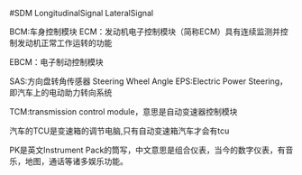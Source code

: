 #SDM
LongitudinalSignal
LateralSignal

BCM:车身控制模块
ECM：发动机电子控制模块（简称ECM）具有连续监测并控制发动机正常工作运转的功能

EBCM：电子制动控制模块

SAS:方向盘转角传感器  Steering Wheel Angle
EPS:Electric Power Steering，即汽车上的电动助力转向系统

TCM:transmission control module，意思是自动变速器控制模块

汽车的TCU是变速箱的调节电脑,只有自动变速箱汽车才会有tcu


PK是英文Instrument Pack的筒写，中文意思是组合仪表，当今的数字仪表，有音乐，地图，通话等诸多娱乐功能。
